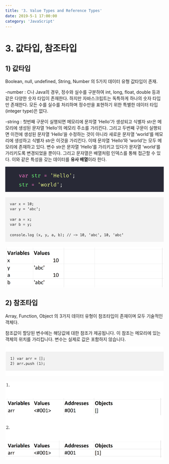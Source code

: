 ```yaml
---
title: '3. Value Types and Reference Types'
date: 2019-5-1 17:00:00
category: 'JavaScript'
---
```


# 3. 값타입, 참조타입

## 1) 값타입

Boolean, null, undefined, String, Number 의 5가지 데이터 유형 값타입이 존재.

-number : C나 Java의 경우, 정수와 실수를 구분하여 int, long, float, double 등과 같은 다양한 숫자 타입이 존재한다. 하지만 자바스크립트는 독특하게 하나의 숫자 타입만 존재한다. 모든 수를 실수를 처리하며 정수만을 표현하기 위한 특별한 데이터 타입(integer type)은 없다.

-string : 첫번째 구문이 실행되면 메모리에 문자열 ‘Hello’가 생성되고 식별자 str은 메모리에 생성된 문자열 ‘Hello’의 메모리 주소를 가리킨다. 그리고 두번째 구문이 실행되면 이전에 생성된 문자열 ‘Hello’을 수정하는 것이 아니라 새로운 문자열 ‘world’를 메모리에 생성하고 식별자 str은 이것을 가리킨다. 이때 문자열 ‘Hello’와 ‘world’는 모두 메모리에 존재하고 있다. 변수 str은 문자열 ‘Hello’를 가리키고 있다가 문자열 ‘world’를 가리키도록 변경되었을 뿐이다. 그리고 문자열은 배열처럼 인덱스를 통해 접근할 수 있다. 이와 같은 특성을 갖는 데이터를 **유사 배열**이라 한다.

![ex](./images/03-01.png)

![console.log](./images/03-02.png)

![참조 예시](./images/03-03.png)

## 2) 참조타입

Array, Function, Object 의 3가지 데이터 유형이 참조타입이 존재이며 모두 기술적인 객체다.

참조값이 할당된 변수에는 해당값에 대한 참조가 제공됩니다. 이 참조는 메모리에 있는 객체의 위치를 가리킵니다. 변수는 실제로 값은 포함하지 않습니다.

![image-20190326183706648](./images/03-04.png)

![image-20190326183739491](./images/03-05.png)
